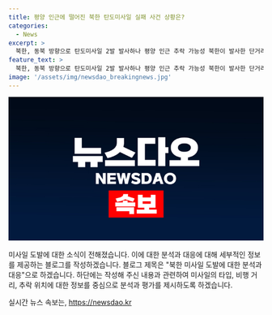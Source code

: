 ```yaml
---
title: 평양 인근에 떨어진 북한 탄도미사일 실패 사건 상황은?
categories:
  - News
excerpt: >
  북한, 동북 방향으로 탄도미사일 2발 발사하나 평양 인근 추락 가능성 북한이 발사한 단거리 탄도미사일 2발은 600km와 120km를 비행하다 추정되며, 레이더에서 소실된 120km 미사일은 평양 인근에 추락할 가능성. 동일 사거리, 목표지점으로 지난해와 동일 장소, 탄도미사일 발사 도발. 군은 굳건한 한미 연합방위태세 유지하며 북한의 도발에 대응할 것을 강조.
feature_text: >
  북한, 동북 방향으로 탄도미사일 2발 발사하나 평양 인근 추락 가능성 북한이 발사한 단거리 탄도미사일 2발은 600km와 120km를 비행하다 추정되며, 레이더에서 소실된 120km 미사일은 평양 인근에 추락할 가능성. 동일 사거리, 목표지점으로 지난해와 동일 장소, 탄도미사일 발사 도발. 군은 굳건한 한미 연합방위태세 유지하며 북한의 도발에 대응할 것을 강조.
image: '/assets/img/newsdao_breakingnews.jpg'
---
```


<p><img src="/assets/img/newsdao_breakingnews.jpg" alt="cryptoinkorea 속보" /></p>

<p>미사일 도발에 대한 소식이 전해졌습니다. 이에 대한 분석과 대응에 대해 세부적인 정보를 제공하는 블로그를 작성하겠습니다. 블로그 제목은 "북한 미사일 도발에 대한 분석과 대응"으로 하겠습니다. 하단에는 작성해 주신 내용과 관련하여 미사일의 타입, 비행 거리, 추락 위치에 대한 정보를 중심으로 분석과 평가를 제시하도록 하겠습니다.</p>
실시간 뉴스 속보는, <a href="https://newsdao.kr" rel="dofollow">https://newsdao.kr</a>



